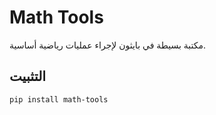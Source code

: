 # Math Tools

مكتبة بسيطة في بايثون لإجراء عمليات رياضية أساسية.

## التثبيت
```bash
pip install math-tools

